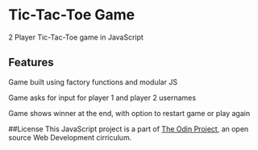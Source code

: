 # Tic-Tac-Toe Game
2 Player Tic-Tac-Toe game in JavaScript

## Features
Game built using factory functions and modular JS 

Game asks for input for player 1 and player 2 usernames

Game shows winner at the end, with option to restart game or play again

##License
This JavaScript project is a part of [The Odin Project](https://www.theodinproject.com/), an open source Web Development cirriculum.



 
